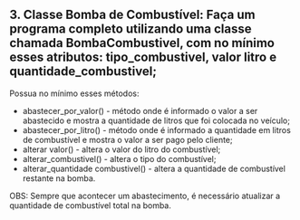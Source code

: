 ## 3. Classe Bomba de Combustível: Faça um programa completo utilizando uma classe chamada BombaCombustivel, com no mínimo esses atributos: tipo_combustivel, valor litro e quantidade_combustivel;

Possua no mínimo esses métodos:

- abastecer_por_valor() - método onde é informado o valor a ser abastecido e mostra a quantidade de litros que foi colocada no veículo;
- abastecer_por_litro() - método onde é informado a quantidade em litros de combustível e mostra o valor a ser pago pelo cliente;
- alterar valor() - altera o valor do litro do combustível;
- alterar_combustivel() - altera o tipo do combustível;
- alterar_quantidade combustivel() - altera a quantidade de combustível restante na bomba.

OBS: Sempre que acontecer um abastecimento, é necessário atualizar a quantidade de combustível total na bomba.
